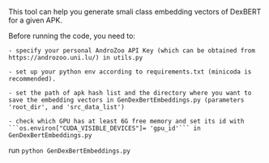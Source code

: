 This tool can help you generate smali class embedding vectors of DexBERT for a given APK.

Before running the code, you need to:

    - specify your personal AndroZoo API Key (which can be obtained from https://androzoo.uni.lu/) in utils.py

    - set up your python env according to requirements.txt (minicoda is recommended).

    - set the path of apk hash list and the directory where you want to save the embedding vectors in GenDexBertEmbeddings.py (parameters 'root_dir', and 'src_data_list')

    - check which GPU has at least 6G free memory and set its id with ```os.environ["CUDA_VISIBLE_DEVICES"]= 'gpu_id'``` in GenDexBertEmbeddings.py

run ```python GenDexBertEmbeddings.py```